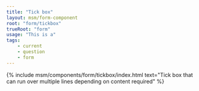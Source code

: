 ```yaml
---
title: "Tick box"
layout: msm/form-component
root: "form/tickbox"
trueRoot: "form"
usage: "This is a"
tags: 
    - current
    - question
    - form
---
```


{% include msm/components/form/tickbox/index.html 
text="Tick box that can run over multiple lines depending on content required"
%}